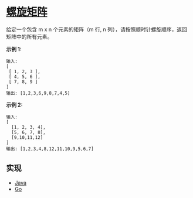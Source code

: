 # [螺旋矩阵](https://leetcode-cn.com/problems/spiral-matrix/description/)

给定一个包含 m x n 个元素的矩阵（m 行, n 列），请按照顺时针螺旋顺序，返回矩阵中的所有元素。

**示例 1:**

```
输入:
[
 [ 1, 2, 3 ],
 [ 4, 5, 6 ],
 [ 7, 8, 9 ]
]
输出: [1,2,3,6,9,8,7,4,5]
```

**示例 2:**

```
输入:
[
  [1, 2, 3, 4],
  [5, 6, 7, 8],
  [9,10,11,12]
]
输出: [1,2,3,4,8,12,11,10,9,5,6,7]
```

## 实现

- [Java](https://github.com/pojozhang/playground/blob/master/solutions/java/src/main/java/playground/algorithm/SpiralMatrix.java)
- [Go](https://github.com/pojozhang/playground/blob/master/solutions/go/src/playground/algorithm/spiral_matrix.go)

